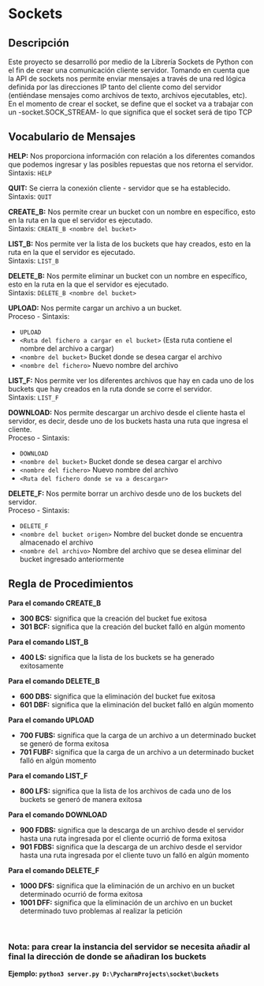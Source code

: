 # Sockets

 ## Descripción

 Este proyecto se desarrolló por medio de la Librería Sockets de Python con el fin de crear una comunicación cliente servidor.
 Tomando en cuenta que la API de sockets nos permite enviar mensajes a través de una red lógica definida por las direcciones IP tanto del
 cliente como del servidor (entiéndase mensajes como archivos de texto, archivos ejecutables, etc).
 En el momento de crear el socket, se define que el socket va a trabajar con un -socket.SOCK_STREAM- lo que significa que el socket será de tipo TCP

## Vocabulario de Mensajes
 **HELP:** Nos proporciona información con relación a los diferentes comandos que podemos ingresar y las posibles repuestas que nos retorna el servidor. <br />
 Sintaxis:
 ```HELP```
 
**QUIT:** Se cierra la conexión cliente - servidor que se ha establecido. <br />
 Sintaxis:
 ```QUIT```
 
**CREATE_B:** Nos permite crear un bucket con un nombre en específico, esto en la ruta en la que el servidor es ejecutado. <br />
 Sintaxis:
 ```CREATE_B <nombre del bucket>```
 
**LIST_B:** Nos permite ver la lista de los buckets que hay creados, esto en la ruta en la que el servidor es ejecutado. <br />
 Sintaxis:
 ```LIST_B```
 
**DELETE_B:** Nos permite eliminar un bucket con un nombre en específico, esto en la ruta en la que el servidor es ejecutado. <br />
 Sintaxis:
 ```DELETE_B <nombre del bucket>```

**UPLOAD:** Nos permite cargar un archivo a un bucket. <br />
 Proceso - Sintaxis:
 - ```UPLOAD```
 - ```<Ruta del fichero a cargar en el bucket>``` (Esta ruta contiene el nombre del archivo a cargar)
 - ```<nombre del bucket>``` Bucket donde se desea cargar el archivo
 - ```<nombre del fichero>``` Nuevo nombre del archivo

**LIST_F:** Nos permite ver los diferentes archivos que hay en cada uno de los buckets que hay creados en la ruta donde se corre el servidor. <br />
 Sintaxis:
 ```LIST_F```

**DOWNLOAD:** Nos permite descargar un archivo desde el cliente hasta el servidor, es decir, desde uno de los buckets hasta una ruta que ingresa el cliente. <br />
 Proceso - Sintaxis:
 - ```DOWNLOAD```
 - ```<nombre del bucket>``` Bucket donde se desea cargar el archivo
 - ```<nombre del fichero>``` Nuevo nombre del archivo
 - ```<Ruta del fichero donde se va a descargar>```
 
**DELETE_F:** Nos permite borrar un archivo desde uno de los buckets del servidor. <br />
 Proceso - Sintaxis:
 - ```DELETE_F```
 - ```<nombre del bucket origen>``` Nombre del bucket donde se encuentra almacenado el archivo
 - ```<nombre del archivo>``` Nombre del archivo que se desea eliminar del bucket ingresado anteriormente

## Regla de Procedimientos

 **Para el comando CREATE_B**
 - **300 BCS:** significa que la creación del bucket fue exitosa
 - **301 BCF:** significa que la creación del bucket falló en algún momento

 **Para el comando LIST_B**
 - **400 LS:** significa que la lista de los buckets se ha generado exitosamente
 
 **Para el comando DELETE_B**
 - **600 DBS:** significa que la eliminación del bucket fue exitosa
 - **601 DBF:** significa que la eliminación del bucket falló en algún momento

 **Para el comando UPLOAD**
 - **700 FUBS:** significa que la carga de un archivo a un determinado bucket se generó de forma exitosa
 - **701 FUBF:** significa que la carga de un archivo a un determinado bucket falló en algún momento

 **Para el comando LIST_F**
 - **800 LFS:** significa que la lista de los archivos de cada uno de los buckets se generó de manera exitosa

 **Para el comando DOWNLOAD**
 - **900 FDBS:** significa que la descarga de un archivo desde el servidor hasta una ruta ingresada por el cliente ocurrió de forma exitosa
 - **901 FDBS:** significa que la descarga de un archivo desde el servidor hasta una ruta ingresada por el cliente tuvo un falló en algún momento

 **Para el comando DELETE_F**
 - **1000 DFS:** significa que la eliminación de un archivo en un bucket determinado ocurrió de forma exitosa
 - **1001 DFF:** significa que la eliminación de un archivo en un bucket determinado tuvo problemas al realizar la petición
 
<br />

### Nota: para crear la instancia del servidor se necesita añadir al final la dirección de donde se añadiran los buckets
**Ejemplo: ```python3 server.py D:\PycharmProjects\socket\buckets```**
